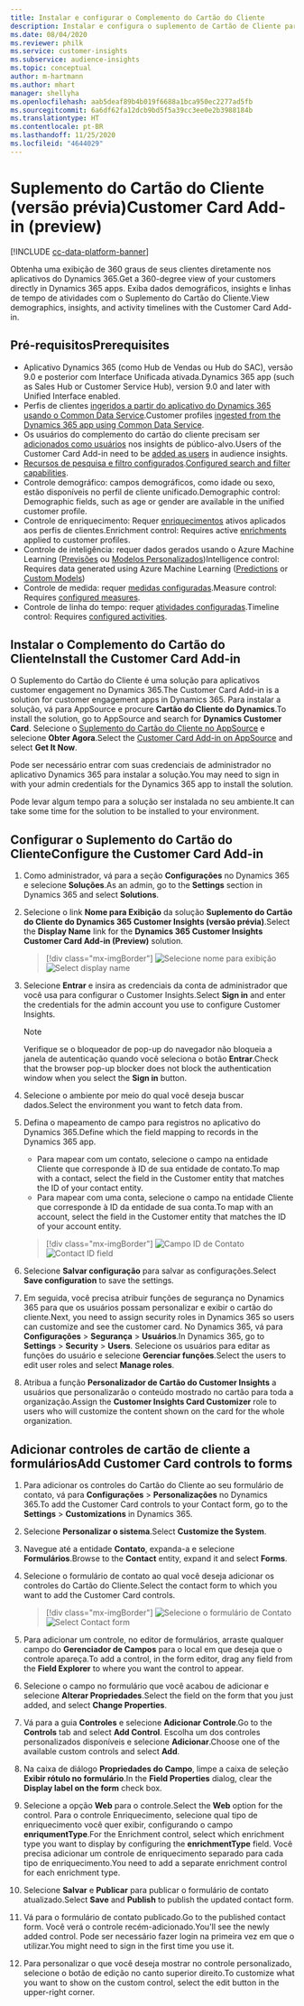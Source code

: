 ```yaml
---
title: Instalar e configurar o Complemento do Cartão do Cliente
description: Instalar e configura o suplemento de Cartão de Cliente para o Dynamics 365 Customer Insights.
ms.date: 08/04/2020
ms.reviewer: philk
ms.service: customer-insights
ms.subservice: audience-insights
ms.topic: conceptual
author: m-hartmann
ms.author: mhart
manager: shellyha
ms.openlocfilehash: aab5deaf89b4b019f6688a1bca950ec2277ad5fb
ms.sourcegitcommit: 6a6df62fa12dcb9bd5f5a39cc3ee0e2b3988184b
ms.translationtype: HT
ms.contentlocale: pt-BR
ms.lasthandoff: 11/25/2020
ms.locfileid: "4644029"
---
```

# <a name="customer-card-add-in-preview"></a><span data-ttu-id="bd225-103">Suplemento do Cartão do Cliente (versão prévia)</span><span class="sxs-lookup"><span data-stu-id="bd225-103">Customer Card Add-in (preview)</span></span>

[!INCLUDE [cc-data-platform-banner](../includes/cc-data-platform-banner.md)]

<span data-ttu-id="bd225-104">Obtenha uma exibição de 360 graus de seus clientes diretamente nos aplicativos do Dynamics 365.</span><span class="sxs-lookup"><span data-stu-id="bd225-104">Get a 360-degree view of your customers directly in Dynamics 365 apps.</span></span> <span data-ttu-id="bd225-105">Exiba dados demográficos, insights e linhas de tempo de atividades com o Suplemento do Cartão do Cliente.</span><span class="sxs-lookup"><span data-stu-id="bd225-105">View demographics, insights, and activity timelines with the Customer Card Add-in.</span></span>

## <a name="prerequisites"></a><span data-ttu-id="bd225-106">Pré-requisitos</span><span class="sxs-lookup"><span data-stu-id="bd225-106">Prerequisites</span></span>

- <span data-ttu-id="bd225-107">Aplicativo Dynamics 365 (como Hub de Vendas ou Hub do SAC), versão 9.0 e posterior com Interface Unificada ativada.</span><span class="sxs-lookup"><span data-stu-id="bd225-107">Dynamics 365 app (such as Sales Hub or Customer Service Hub), version 9.0 and later with Unified Interface enabled.</span></span>
- <span data-ttu-id="bd225-108">Perfis de clientes [ingeridos a partir do aplicativo do Dynamics 365 usando o Common Data Service](connect-power-query.md).</span><span class="sxs-lookup"><span data-stu-id="bd225-108">Customer profiles [ingested from the Dynamics 365 app using Common Data Service](connect-power-query.md).</span></span>
- <span data-ttu-id="bd225-109">Os usuários do complemento do cartão do cliente precisam ser [adicionados como usuários](permissions.md) nos insights de público-alvo.</span><span class="sxs-lookup"><span data-stu-id="bd225-109">Users of the Customer Card Add-in need to be [added as users](permissions.md) in audience insights.</span></span>
- <span data-ttu-id="bd225-110">[Recursos de pesquisa e filtro configurados](search-filter-index.md).</span><span class="sxs-lookup"><span data-stu-id="bd225-110">[Configured search and filter capabilities](search-filter-index.md).</span></span>
- <span data-ttu-id="bd225-111">Controle demográfico: campos demográficos, como idade ou sexo, estão disponíveis no perfil de cliente unificado.</span><span class="sxs-lookup"><span data-stu-id="bd225-111">Demographic control: Demographic fields, such as age or gender are available in the unified customer profile.</span></span>
- <span data-ttu-id="bd225-112">Controle de enriquecimento: Requer [enriquecimentos](enrichment-hub.md) ativos aplicados aos perfis de clientes.</span><span class="sxs-lookup"><span data-stu-id="bd225-112">Enrichment control: Requires active [enrichments](enrichment-hub.md) applied to customer profiles.</span></span>
- <span data-ttu-id="bd225-113">Controle de inteligência: requer dados gerados usando o Azure Machine Learning ([Previsões](predictions.md) ou [Modelos Personalizados](custom-models.md))</span><span class="sxs-lookup"><span data-stu-id="bd225-113">Intelligence control: Requires data generated using Azure Machine Learning ([Predictions](predictions.md) or [Custom Models](custom-models.md))</span></span>
- <span data-ttu-id="bd225-114">Controle de medida: requer [medidas configuradas](measures.md).</span><span class="sxs-lookup"><span data-stu-id="bd225-114">Measure control: Requires [configured measures](measures.md).</span></span>
- <span data-ttu-id="bd225-115">Controle de linha do tempo: requer [atividades configuradas](activities.md).</span><span class="sxs-lookup"><span data-stu-id="bd225-115">Timeline control: Requires [configured activities](activities.md).</span></span>

## <a name="install-the-customer-card-add-in"></a><span data-ttu-id="bd225-116">Instalar o Complemento do Cartão do Cliente</span><span class="sxs-lookup"><span data-stu-id="bd225-116">Install the Customer Card Add-in</span></span>

<span data-ttu-id="bd225-117">O Suplemento do Cartão do Cliente é uma solução para aplicativos customer engagement no Dynamics 365.</span><span class="sxs-lookup"><span data-stu-id="bd225-117">The Customer Card Add-in is a solution for customer engagement apps in Dynamics 365.</span></span> <span data-ttu-id="bd225-118">Para instalar a solução, vá para AppSource e procure **Cartão do Cliente do Dynamics**.</span><span class="sxs-lookup"><span data-stu-id="bd225-118">To install the solution, go to AppSource and search for **Dynamics Customer Card**.</span></span> <span data-ttu-id="bd225-119">Selecione o [Suplemento do Cartão do Cliente no AppSource](https://appsource.microsoft.com/product/dynamics-365/mscrm.dynamics_365_customer_insights_customer_card_addin?tab=Overview) e selecione **Obter Agora**.</span><span class="sxs-lookup"><span data-stu-id="bd225-119">Select the [Customer Card Add-in on AppSource](https://appsource.microsoft.com/product/dynamics-365/mscrm.dynamics_365_customer_insights_customer_card_addin?tab=Overview) and select **Get It Now**.</span></span>

<span data-ttu-id="bd225-120">Pode ser necessário entrar com suas credenciais de administrador no aplicativo Dynamics 365 para instalar a solução.</span><span class="sxs-lookup"><span data-stu-id="bd225-120">You may need to sign in with your admin credentials for the Dynamics 365 app to install the solution.</span></span>

<span data-ttu-id="bd225-121">Pode levar algum tempo para a solução ser instalada no seu ambiente.</span><span class="sxs-lookup"><span data-stu-id="bd225-121">It can take some time for the solution to be installed to your environment.</span></span>

## <a name="configure-the-customer-card-add-in"></a><span data-ttu-id="bd225-122">Configurar o Suplemento do Cartão do Cliente</span><span class="sxs-lookup"><span data-stu-id="bd225-122">Configure the Customer Card Add-in</span></span>

1. <span data-ttu-id="bd225-123">Como administrador, vá para a seção **Configurações** no Dynamics 365 e selecione **Soluções**.</span><span class="sxs-lookup"><span data-stu-id="bd225-123">As an admin, go to the **Settings** section in Dynamics 365 and select **Solutions**.</span></span>

1. <span data-ttu-id="bd225-124">Selecione o link **Nome para Exibição** da solução **Suplemento do Cartão do Cliente do Dynamics 365 Customer Insights (versão prévia)**.</span><span class="sxs-lookup"><span data-stu-id="bd225-124">Select the **Display Name** link for the **Dynamics 365 Customer Insights Customer Card Add-in (Preview)** solution.</span></span>

   > [!div class="mx-imgBorder"]
   > <span data-ttu-id="bd225-125">![Selecione nome para exibição](media/select-display-name.png "Selecione nome para exibição")</span><span class="sxs-lookup"><span data-stu-id="bd225-125">![Select display name](media/select-display-name.png "Select display name")</span></span>

1. <span data-ttu-id="bd225-126">Selecione **Entrar** e insira as credenciais da conta de administrador que você usa para configurar o Customer Insights.</span><span class="sxs-lookup"><span data-stu-id="bd225-126">Select **Sign in** and enter the credentials for the admin account you use to configure Customer Insights.</span></span>

   > [!NOTE]
   > <span data-ttu-id="bd225-127">Verifique se o bloqueador de pop-up do navegador não bloqueia a janela de autenticação quando você seleciona o botão **Entrar**.</span><span class="sxs-lookup"><span data-stu-id="bd225-127">Check that the browser pop-up blocker does not block the authentication window when you select the **Sign in** button.</span></span>

1. <span data-ttu-id="bd225-128">Selecione o ambiente por meio do qual você deseja buscar dados.</span><span class="sxs-lookup"><span data-stu-id="bd225-128">Select the environment you want to fetch data from.</span></span>

1. <span data-ttu-id="bd225-129">Defina o mapeamento de campo para registros no aplicativo do Dynamics 365.</span><span class="sxs-lookup"><span data-stu-id="bd225-129">Define which the field mapping to records in the Dynamics 365 app.</span></span>
   - <span data-ttu-id="bd225-130">Para mapear com um contato, selecione o campo na entidade Cliente que corresponde à ID de sua entidade de contato.</span><span class="sxs-lookup"><span data-stu-id="bd225-130">To map with a contact, select the field in the Customer entity that matches the ID of your contact entity.</span></span>
   - <span data-ttu-id="bd225-131">Para mapear com uma conta, selecione o campo na entidade Cliente que corresponde à ID da entidade de sua conta.</span><span class="sxs-lookup"><span data-stu-id="bd225-131">To map with an account, select the field in the Customer entity that matches the ID of your account entity.</span></span>

   > [!div class="mx-imgBorder"]
   > <span data-ttu-id="bd225-132">![Campo ID de Contato](media/contact-id-field.png "Campo ID de Contato")</span><span class="sxs-lookup"><span data-stu-id="bd225-132">![Contact ID field](media/contact-id-field.png "Contact ID field")</span></span>

1. <span data-ttu-id="bd225-133">Selecione **Salvar configuração** para salvar as configurações.</span><span class="sxs-lookup"><span data-stu-id="bd225-133">Select **Save configuration** to save the settings.</span></span>

1. <span data-ttu-id="bd225-134">Em seguida, você precisa atribuir funções de segurança no Dynamics 365 para que os usuários possam personalizar e exibir o cartão do cliente.</span><span class="sxs-lookup"><span data-stu-id="bd225-134">Next, you need to assign security roles in Dynamics 365 so users can customize and see the customer card.</span></span> <span data-ttu-id="bd225-135">No Dynamics 365, vá para **Configurações** > **Segurança** > **Usuários**.</span><span class="sxs-lookup"><span data-stu-id="bd225-135">In Dynamics 365, go to **Settings** > **Security** > **Users**.</span></span> <span data-ttu-id="bd225-136">Selecione os usuários para editar as funções do usuário e selecione **Gerenciar funções**.</span><span class="sxs-lookup"><span data-stu-id="bd225-136">Select the users to edit user roles and select **Manage roles**.</span></span>

1. <span data-ttu-id="bd225-137">Atribua a função **Personalizador de Cartão do Customer Insights** a usuários que personalizarão o conteúdo mostrado no cartão para toda a organização.</span><span class="sxs-lookup"><span data-stu-id="bd225-137">Assign the **Customer Insights Card Customizer** role to users who will customize the content shown on the card for the whole organization.</span></span>

## <a name="add-customer-card-controls-to-forms"></a><span data-ttu-id="bd225-138">Adicionar controles de cartão de cliente a formulários</span><span class="sxs-lookup"><span data-stu-id="bd225-138">Add Customer Card controls to forms</span></span>
  
1. <span data-ttu-id="bd225-139">Para adicionar os controles do Cartão do Cliente ao seu formulário de contato, vá para **Configurações** > **Personalizações** no Dynamics 365.</span><span class="sxs-lookup"><span data-stu-id="bd225-139">To add the Customer Card controls to your Contact form, go to the **Settings** > **Customizations** in Dynamics 365.</span></span>

1. <span data-ttu-id="bd225-140">Selecione **Personalizar o sistema**.</span><span class="sxs-lookup"><span data-stu-id="bd225-140">Select **Customize the System**.</span></span>

1. <span data-ttu-id="bd225-141">Navegue até a entidade **Contato**, expanda-a e selecione **Formulários**.</span><span class="sxs-lookup"><span data-stu-id="bd225-141">Browse to the **Contact** entity, expand it and select **Forms**.</span></span>

1. <span data-ttu-id="bd225-142">Selecione o formulário de contato ao qual você deseja adicionar os controles do Cartão do Cliente.</span><span class="sxs-lookup"><span data-stu-id="bd225-142">Select the contact form to which you want to add the Customer Card controls.</span></span>

    > [!div class="mx-imgBorder"]
    > <span data-ttu-id="bd225-143">![Selecione o formulário de Contato](media/contact-active-forms.png "Selecione o formulário de Contato")</span><span class="sxs-lookup"><span data-stu-id="bd225-143">![Select Contact form](media/contact-active-forms.png "Select Contact form")</span></span>

1. <span data-ttu-id="bd225-144">Para adicionar um controle, no editor de formulários, arraste qualquer campo do **Gerenciador de Campos** para o local em que deseja que o controle apareça.</span><span class="sxs-lookup"><span data-stu-id="bd225-144">To add a control, in the form editor, drag any field from the **Field Explorer** to where you want the control to appear.</span></span>

1. <span data-ttu-id="bd225-145">Selecione o campo no formulário que você acabou de adicionar e selecione **Alterar Propriedades**.</span><span class="sxs-lookup"><span data-stu-id="bd225-145">Select the field on the form that you just added, and select **Change Properties**.</span></span>

1. <span data-ttu-id="bd225-146">Vá para a guia **Controles** e selecione **Adicionar Controle**.</span><span class="sxs-lookup"><span data-stu-id="bd225-146">Go to the **Controls** tab and select **Add Control**.</span></span> <span data-ttu-id="bd225-147">Escolha um dos controles personalizados disponíveis e selecione **Adicionar**.</span><span class="sxs-lookup"><span data-stu-id="bd225-147">Choose one of the available custom controls and select **Add**.</span></span>

1. <span data-ttu-id="bd225-148">Na caixa de diálogo **Propriedades do Campo**, limpe a caixa de seleção **Exibir rótulo no formulário**.</span><span class="sxs-lookup"><span data-stu-id="bd225-148">In the **Field Properties** dialog, clear the **Display label on the form** check box.</span></span>

1. <span data-ttu-id="bd225-149">Selecione a opção **Web** para o controle.</span><span class="sxs-lookup"><span data-stu-id="bd225-149">Select the **Web** option for the control.</span></span> <span data-ttu-id="bd225-150">Para o controle Enriquecimento, selecione qual tipo de enriquecimento você quer exibir, configurando o campo **enriqumentType**.</span><span class="sxs-lookup"><span data-stu-id="bd225-150">For the Enrichment control, select which enrichment type you want to display by configuring the **enrichmentType** field.</span></span> <span data-ttu-id="bd225-151">Você precisa adicionar um controle de enriquecimento separado para cada tipo de enriquecimento.</span><span class="sxs-lookup"><span data-stu-id="bd225-151">You need to add a separate enrichment control for each enrichment type.</span></span>

1. <span data-ttu-id="bd225-152">Selecione **Salvar** e **Publicar** para publicar o formulário de contato atualizado.</span><span class="sxs-lookup"><span data-stu-id="bd225-152">Select **Save** and **Publish** to publish the updated contact form.</span></span>

1. <span data-ttu-id="bd225-153">Vá para o formulário de contato publicado.</span><span class="sxs-lookup"><span data-stu-id="bd225-153">Go to the published contact form.</span></span> <span data-ttu-id="bd225-154">Você verá o controle recém-adicionado.</span><span class="sxs-lookup"><span data-stu-id="bd225-154">You'll see the newly added control.</span></span> <span data-ttu-id="bd225-155">Pode ser necessário fazer login na primeira vez em que o utilizar.</span><span class="sxs-lookup"><span data-stu-id="bd225-155">You might need to sign in the first time you use it.</span></span>

1. <span data-ttu-id="bd225-156">Para personalizar o que você deseja mostrar no controle personalizado, selecione o botão de edição no canto superior direito.</span><span class="sxs-lookup"><span data-stu-id="bd225-156">To customize what you want to show on the custom control, select the edit button in the upper-right corner.</span></span>
